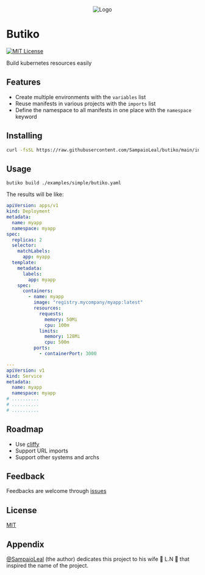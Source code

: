 <center>

![Logo](https://img.pikbest.com/element_our/20220405/bg/1c936d8b550cd.png!bw700)

</center>

# Butiko

[![MIT License](https://img.shields.io/badge/License-MIT-green.svg)](https://choosealicense.com/licenses/mit/)

Build kubernetes resources easily

## Features

- Create multiple environments with the `variables` list
- Reuse manifests in various projects with the `imports` list
- Define the namespace to all manifests in one place with the `namespace` keyword

## Installing

```bash
curl -fsSL https://raw.githubusercontent.com/SampaioLeal/butiko/main/install.sh | sh
```

## Usage

```shell
butiko build ./examples/simple/butiko.yaml
```

The results will be like:

```yaml
apiVersion: apps/v1
kind: Deployment
metadata:
  name: myapp
  namespace: myapp
spec:
  replicas: 2
  selector:
    matchLabels:
      app: myapp
  template:
    metadata:
      labels:
        app: myapp
    spec:
      containers:
        - name: myapp
          image: "registry.mycompany/myapp:latest"
          resources:
            requests:
              memory: 50Mi
              cpu: 100m
            limits:
              memory: 128Mi
              cpu: 500m
          ports:
            - containerPort: 3000

---
apiVersion: v1
kind: Service
metadata:
  name: myapp
  namespace: myapp
# ..........
# ..........
# ..........
```

## Roadmap

- Use [cliffy](https://deno.land/x/cliffy@v1.0.0-rc.3)
- Support URL imports
- Support other systems and archs

<!--
## FAQ

#### Questão 1

Resposta 1

#### Questão 2

Resposta 2 -->

## Feedback

Feedbacks are welcome through [issues](https://github.com/SampaioLeal/butiko/issues)

## License

[MIT](https://choosealicense.com/licenses/mit/)

## Appendix

[@SampaioLeal](https://www.github.com/SampaioLeal) (the author) dedicates this project to his wife 💖 L.N 💖 that inspired the name of the project.
